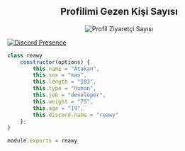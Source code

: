 <div align="center">
  <h2>Profilimi Gezen Kişi Sayısı</h2>
  <img src="https://komarev.com/ghpvc/?username=reawyxd" alt="Profil Ziyaretçi Sayısı" />
</div>


[![Discord Presence](https://lanyard-profile-readme.vercel.app/api/391938117919047680?hideDiscrim=true)](https://discord.com/users/391938117919047680)








```js
class reawy
    constructor(options) {
        this.name = "Atakan",
        this.sex = "man",
        this.length = "183",
        this.type = "human",
        this.job = "developer",
        this.weight = "75",
        this.age = "19",
        this.discord.name = "reawy"
    };
}

module.exports = reawy
